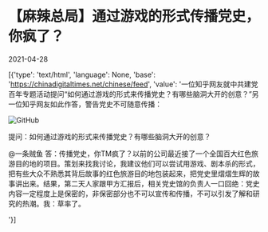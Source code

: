 # 【麻辣总局】通过游戏的形式传播党史，你疯了？

2021-04-28

[{'type': 'text/html', 'language': None, 'base': 'https://chinadigitaltimes.net/chinese/feed', 'value': '一位知乎网友就中共建党百年专题活动提问“如何通过游戏的形式来传播党史？有哪些脑洞大开的创意？”另一位知乎网友如此作答，警告党史不可随意传播：

![GitHub](https://chinadigitaltimes.net/chinese/files/2021/04/image-1619610423164.png)



提问：如何通过游戏的形式来传播党史？有哪些脑洞大开的创意？

@一条贼鱼 答：传播党史，你TM疯了？以前的公司最近接了一个全国百大红色旅游目的地的项目。策划来找我讨论，我建议他们可以尝试用游戏、剧本杀的形式，把有些大众不熟悉其背后故事的红色旅游目的地包装起来，把党史里熠熠生辉的故事讲出来。结果，第二天人家跟甲方汇报后，相关党史馆的负责人一口回绝：党史内容一定程度上是保密的，非保密部分也不可以宣传和传播，不可以引发了解和研究的热潮。我：草率了。

'}]